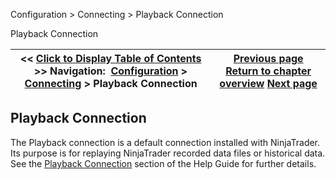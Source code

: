 ﻿
Configuration > Connecting > Playback Connection

Playback Connection

| << [Click to Display Table of Contents](playback_connecting_connection.md) >> **Navigation:**     [Configuration](configuration.md) > [Connecting](connecting.md) > Playback Connection | [Previous page](trading-mode.md) [Return to chapter overview](connecting.md) [Next page](multi-provider-connections.md) |
| --- | --- |
## Playback Connection
The Playback connection is a default connection installed with NinjaTrader. Its purpose is for replaying NinjaTrader recorded data files or historical data. See the [Playback Connection](playback_connection.md) section of the Help Guide for further details.

